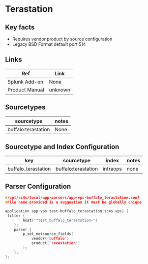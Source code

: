# Terastation

## Key facts

* Requires vendor product by source configuration
* Legacy BSD Format default port 514

## Links

| Ref            | Link                                                                                                    |
|----------------|---------------------------------------------------------------------------------------------------------|
| Splunk Add-on  | None                                    |
| Product Manual | unknown   |

## Sourcetypes

| sourcetype     | notes                                                                                                   |
|----------------|---------------------------------------------------------------------------------------------------------|
| buffalo:terastation        | None                                                                                                    |

## Sourcetype and Index Configuration

| key            | sourcetype     | index          | notes          |
|----------------|----------------|----------------|----------------|
| buffalo_terastation      | buffalo:terastation       | infraops          | none          |

## Parser Configuration

```c
#/opt/sc4s/local/app-parsers/app-vps-buffalo_terastation.conf
#File name provided is a suggestion it must be globally unique

application app-vps-test-buffalo_terastation[sc4s-vps] {
 filter { 
        host("^test_buffalo_terastation-")
    }; 
    parser { 
        p_set_netsource_fields(
            vendor('buffalo')
            product('terastation')
        ); 
    };   
};

```
